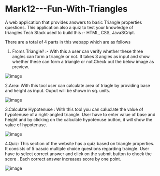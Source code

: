 # Mark12---Fun-With-Triangles
A web application that provides answers to basic Triangle properties questions. This application also a quiz to test your knowledge of triangles.Tech Stack used to build this :- HTML, CSS, JavaSCript.

There are a total of 4 parts in this webapp which are as follows

1. Froms Triangle? :- With this a user can verify whether these three angles can form a triangle or not. It takes 3 angles as input and show whether these can form a triangle or not.Check out the below image as preview.

![image](https://user-images.githubusercontent.com/65934167/193618494-73c4a713-cfd0-41ee-beb6-35f451043793.png)

2.Area: With this tool user can calculate area of triagle by providing base and height as input. Ouput will be shown in sq. units.


![image](https://user-images.githubusercontent.com/65934167/193619266-36370262-bc2c-43c5-848b-b7f7b0fa6fff.png)

3.Calculate Hypotenuse : With this tool you can caluclate the value of hypotenuse of a right-angled triangle. User have to enter value of base and height and by clicking on the calculate hypotenuse button, it will show the value of hypotenuse.

![image](https://user-images.githubusercontent.com/65934167/193620022-f1ef47ad-f8e4-469a-b266-5ebf0fdad2cc.png)



4.Quiz: This section of the website has a quiz based on triangle properties. It consists of 5 bascic multiple choice questions regarding traingle. User have to select 
correct answer and click on the submit button to check the score . Each correct answer increases score by one point.


![image](https://user-images.githubusercontent.com/65934167/193620519-910dae7b-f491-4cf7-bcb5-abb5f490a4bb.png)






